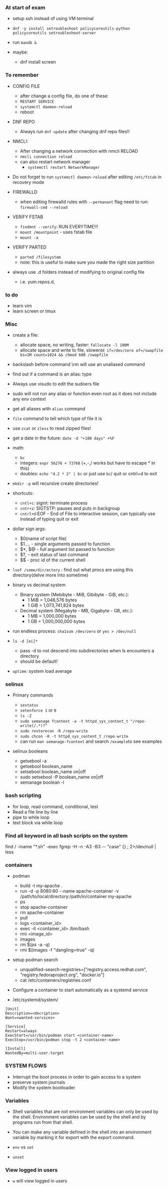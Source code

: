 ### At start of exam
* setup ssh instead of using VM terminal
* `dnf -y install setroubleshoot policycoreutils-python policycoreutils setroubleshoot-server`
* run `mandb &`

* maybe:
  * dnf install screen



### To remember

* CONFIG FILE
  * after change a config file, do one of these:
  * `RESTART SERVICE`
  * `systemctl daemon-reload`
  * reboot

* DNF REPO
  * Always run `dnf update` after changing dnf repo files!!

* NMCLI:
  * After changing a network connection with nmcli RELOAD 
  * `nmcli connection reload`
  * can also restart network manager 
    * `systemctl restart NetworkManager`
  
* Do not forget to run `systemctl daemon-reload` after editing `/etc/fstab` in recovery mode

* FIREWALLD
  * when editing firewalld rules with `--permanant` flag need to run:  `firewall-cmd --reload`


* VERIFY FSTAB
    * `findmnt --verify`: RUN EVERYTIME!!!
    * `mount /mountpoint` - uses fstab file 
    * `mount -a`

* VERIFY PARTED
    * `parted /filesystem`
    * note: this is useful to make sure you made the right size partition

* always use .d folders instead of modifying to original config file
  * i.e. yum.repos.d, 



### to do
* learn vim
* learn screen or tmux

### Misc
* create a file: 
  * allocate space, no writing, faster: `fallocate -l 100M`
  * allocate space and write to file, slower`dd if=/dev/zero of=/swapfile bs=1M count=1024 && chmod 600 /swapfile`

* backslash before command \rm will use an unaliased command
* find out if a command is an alias: type <command>
* Always use visudo to edit the sudoers file
* sudo will not run any alias or function even root as it does not include any env context
* get all aliases with `alias` command
* `file` command to tell which type of file it is
* use `zcat` or `zless` to read zipped files!
* get a date in the future: `date -d "+180 days" +%F`
* math: 
  * `bc`
  * integers: `expr 56276 + 73768` (+,-,/ works but have to escape * in this)
  * doubles: `echo "4.2 * 2" | bc` or just use `bc`/ quit or cntrl+d to exit
* `mkdir -p`  will recursive create directories!
* shortcuts:
  * `cntl+c`: sigint: terminate process
  * `cntr+z`: SIGTSTP: pauses and puts in backgroup 
  * `cntrl+d`:EOF - End of File to interactive session, can typically use instead of typing quit or exit
* dollar sign args:
  * $0(name of script file)
  * $1..., - single arguments passed to function
  * $*, $@ - full argument list passed to function
  * $?, - exit status of last command
  * $$ - proc id of the current shell
* `lsof /some/dir/ectory` : find out what procs are using this directory(delve more into sometime)
* binary vs decimal system
  * Binary system (Mebibyte - MiB, Gibibyte - GiB, etc.):
      * 1 MiB = 1,048,576 bytes
      * 1 GiB = 1,073,741,824 bytes
  * Decimal system (Megabyte - MB, Gigabyte - GB, etc.):
      * 1 MB = 1,000,000 bytes
      * 1 GB = 1,000,000,000 bytes
* run endless process: `sha1sum /dev/zero` or   `yes > /dev/null`
* `ls -d [ei]*`
  * pass -d to not descend into subdirectories when ls encounters a directory
  * should be default!
* `uptime`: system load average






### selinux
* Primary commands
    * `sestatus`
    * `setenforce 1` or `0`
    * `ls -Z`
    * `sudo semanage fcontext -a -t httpd_sys_content_t "/repo-write(/.*)?"`
    * `sudo restorecon -R /repo-write`
    * `sudo chcon -R -t httpd_sys_content_t /repo-write`
    * can run `man semanage-fcontext` and search `/example`to see examples

* selinux booleans
  * getsebool -a
  * getsebool boolean_name
  * setsebool boolean_name on|off
  * sudo setsebool -P boolean_name on|off
  * semanage boolean -l

### bash scripting
* for loop, read command, conditional, test
* Read a file line by line
* pipe to while loop
* text block via while loop


### Find all keyword in all bash scripts on the system
find / -iname "*.sh" -exec fgrep -H -n -A3 -B3 -- "case" {} \; 2>/dev/null | less

### containers
* podman
    * build -t my-apache .
    * run -d -p 8080:80 --name apache-container -v /path/to/local/directory:/path/in/container my-apache
    * ps
    * stop apache-container
    * rm apache-container
    * pull <image>
    * logs <container_id>
    * exec -it <container_id> /bin/bash
    * rmi <image_id>
    * images
    * rm $(ps -a -q)
    * rmi $(images -f "dangling=true" -q)

* setup podman search
    * unqualified-search-registries=["registry.access.redhat.com", "registry.fedoraproject.org", "docker.io"]
    * cat /etc/containers/registries.conf

* Configure a container to start automatically as a systemd service
* /etc/systemd/system/<service-files>

```
[Unit]
Description=<decription>
Want=<wanted-services>

[Service]
Restart=always
ExecStart=/usr/bin/podman start <container-name>
ExecStop=/usr/bin/podman stop -t 2 <container-name>

[Install]
WantedBy=multi-user.target
```





### SYSTEM FLOWS
* Interrupt the boot process in order to gain access to a system
* preserve system journals
* Modify the system bootloader



### Variables
* Shell variables that are not environment variables can only be used by the shell. Environment
variables can be used by the shell and by programs run from that shell.
* You can make any variable defined in the shell into an environment variable by marking it for
export with the export command.

* `env` vs `set`

* `unset`



### View logged in users
* `w` will view logged in users